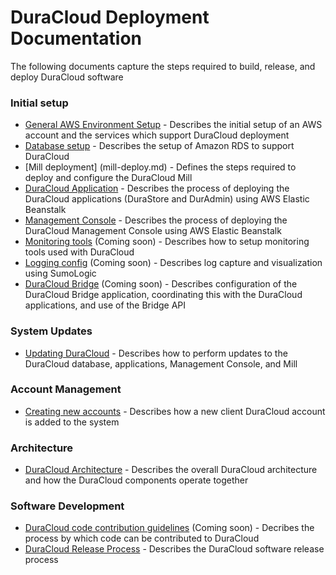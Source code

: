 # DuraCloud Deployment Documentation

The following documents capture the steps required to build, release, and deploy DuraCloud software

### Initial setup
* [General AWS Environment Setup](aws-setup.md) - Describes the initial setup of an AWS account and the services which support DuraCloud deployment
* [Database setup](database-setup.md) - Describes the setup of Amazon RDS to support DuraCloud
* [Mill deployment] (mill-deploy.md) - Defines the steps required to deploy and configure the DuraCloud Mill
* [DuraCloud Application](duracloud-webapp-setup.md) - Describes the process of deploying the DuraCloud applications (DuraStore and DurAdmin) using AWS Elastic Beanstalk
* [Management Console](management-console-setup.md) -  Describes the process of deploying the DuraCloud Management Console using AWS Elastic Beanstalk
* [Monitoring tools]() (Coming soon) - Describes how to setup monitoring tools used with DuraCloud
* [Logging config]() (Coming soon) - Describes log capture and visualization using SumoLogic
* [DuraCloud Bridge]() (Coming soon) - Describes configuration of the DuraCloud Bridge application, coordinating this with the DuraCloud applications, and use of the Bridge API

### System Updates
* [Updating DuraCloud](system-updates.md) - Describes how to perform updates to the DuraCloud database, applications, Management Console, and Mill

### Account Management
* [Creating new accounts](creating-new-accounts.md) - Describes how a new client DuraCloud account is added to the system

### Architecture
* [DuraCloud Architecture](architecture.md) - Describes the overall DuraCloud architecture and how the DuraCloud components operate together

### Software Development
* [DuraCloud code contribution guidelines]() (Coming soon) - Decribes the process by which code can be contributed to DuraCloud
* [DuraCloud Release Process](release-new-version.md) - Describes the DuraCloud software release process
